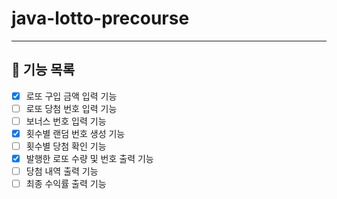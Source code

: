 # java-lotto-precourse

-----

## 🎯 기능 목록
- [x] 로또 구입 금액 입력 기능
- [ ] 로또 당첨 번호 입력 기능
- [ ] 보너스 번호 입력 기능
- [x] 횟수별 랜덤 번호 생성 기능
- [ ] 횟수별 당첨 확인 기능
- [x] 발행한 로또 수량 및 번호 출력 기능
- [ ] 당첨 내역 출력 기능
- [ ] 최종 수익률 출력 기능
